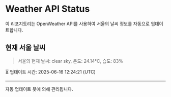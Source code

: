
# Weather API Status

이 리포지토리는 OpenWeather API를 사용하여 서울의 날씨 정보를 자동으로 업데이트합니다.

## 현재 서울 날씨
> 서울의 현재 날씨: clear sky, 온도: 24.14°C, 습도: 83%

⏳ 업데이트 시간: 2025-06-16 12:24:21 (UTC)

---
자동 업데이트 봇에 의해 관리됩니다.
